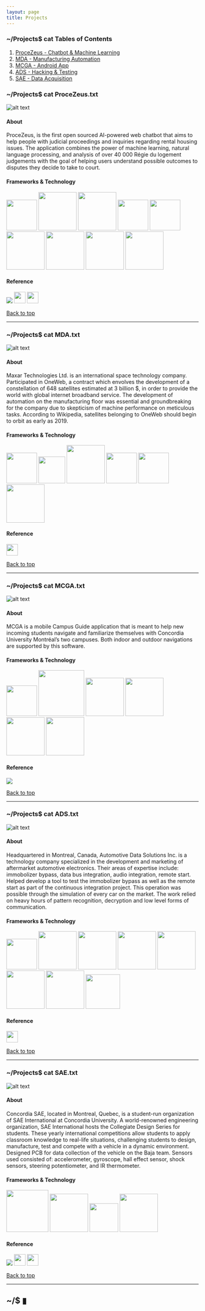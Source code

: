 ```yaml
---
layout: page
title: Projects
---
```


### **~/Projects$ cat Tables of Contents** <a name="top"></a>
1. [ProceZeus - Chatbot & Machine Learning](#procezeus)
2. [MDA - Manufacturing Automation](#mda)
3. [MCGA - Android App](#mcga)
4. [ADS - Hacking & Testing](#ads)
5. [SAE - Data Acquisition](#sae)

### **~/Projects$ cat ProceZeus.txt** <a name="procezeus"></a>

![alt text](/assets/img/procezeus.png)

#### **About**

ProceZeus, is the first open sourced AI-powered web chatbot that aims to help people with judicial proceedings and inquiries regarding rental housing issues. The application combines the power of machine learning, natural language processing, and analysis of over 40 000 Régie du logement judgements with the goal of helping users understand possible outcomes to disputes they decide to take to court.

#### **Frameworks & Technology**  

<div class="container content">
    <div class="skill-content">
        <img src="/assets/img/sklearn.png" width="80px">
        <img src="/assets/img/tensorflow.png" width="100px">
        <img src="/assets/img/rasa.png" width="100px">
        <img src="/assets/img/vuejs.png" width="80px">
        <img src="/assets/img/flask.png" width="80px">
        <img src="/assets/img/postgresql.png" width="100px">
        <img src="/assets/img/docker.png" width="100px">
        <img src="/assets/img/travis.png" width="100px">
        <img src="/assets/img/python.png" width="100px">
    </div>
</div>

#### **Reference**

<div class="contact-content">
    <a href="https://github.com/Samuel-Campbell/JusticeAI" target="_blank"><img src="/assets/img/github-logo.png"></a>
    <a href="https://www.facebook.com/procezeus/?ref=br_rs" target="_blank"><img src="/assets/img/facebook-logo.png" width="30px"></a>
    <a href="https://capstone.cyberjustice.ca/" target="_blank"><img src="/assets/img/firefox-logo.png" width="30px"></a>
</div>

[Back to top](#top)

---

### **~/Projects$ cat MDA.txt** <a name="mda"></a>

![alt text](/assets/img/oneweb.png)

#### **About**  

Maxar Technologies Ltd. is an international space technology company. Participated in OneWeb, a contract which envolves the development of a constellation of 648 satellites estimated at 3 billion $, in order to provide the world with global internet broadband service. The development of automation on the manufacturing floor was essential and groundbreaking for the company due to skepticism of machine performance on meticulous tasks. According to Wikipedia, satellites belonging to OneWeb should begin to orbit as early as 2019.

#### **Frameworks & Technology**  

<div class="container content">
    <div class="skill-content">
        <img src="/assets/img/c-sharp.png" width="80px">
        <img src="/assets/img/opencv.png" width="70px">
        <img src="/assets/img/python.png" width="100px">
        <img src="/assets/img/mysql.png" width="80px">
        <img src="/assets/img/c.png" width="80px">
        <img src="/assets/img/telerick.png" width="100px">
    </div>
</div>

#### **Reference**

<div class="contact-content">
    <a href="https://mdacorporation.com/" target="_blank"><img src="/assets/img/firefox-logo.png" width="30px"></a> 
</div>

[Back to top](#top)

---

### **~/Projects$ cat MCGA.txt** <a name="mcga"></a>

![alt text](/assets/img/mcga.png)

#### **About**  

MCGA is a mobile Campus Guide application that is meant to help new incoming students navigate and familiarize themselves with Concordia University Montréal’s two campuses. Both indoor and outdoor navigations are supported by this software. 

#### **Frameworks & Technology**  

<div class="container content">
    <div class="skill-content">
        <img src="/assets/img/android-studio.png" width="80px">
        <img src="/assets/img/sqlite.png" width="120px">
        <img src="/assets/img/googlemaps.png" width="100px">
        <img src="/assets/img/java.png" width="100px">
        <img src="/assets/img/graddle.png" width="100px">
        <img src="/assets/img/travis.png" width="100px">
    </div>
</div>

#### **Reference**

<div class="contact-content">
    <a href="https://github.com/Taimoorrana1/MCGA" target="_blank"><img src="/assets/img/github-logo.png"></a>
</div>

[Back to top](#top)

---

### **~/Projects$ cat ADS.txt** <a name="ads"></a>

![alt text](/assets/img/ads.jpg)

#### **About**  

Headquartered in Montreal, Canada, Automotive Data Solutions Inc. is a technology company specialized in the development and marketing of aftermarket automotive electronics. Their areas of expertise include: immobolizer bypass, data bus integration, audio integration, remote start. Helped develop a tool to test the immobolizer bypass as well as the remote start as part of the continuous integration project. This operation was possible through the simulation of every car on the market. The work relied on heavy hours of pattern recognition, decryption and low level forms of communication.

#### **Frameworks & Technology**  

<div class="container content">
    <div class="skill-content">
        <img src="/assets/img/xilinx.jpg" width="80px">
        <img src="/assets/img/atmel.png" width="100px">
        <img src="/assets/img/python.png" width="100px">
        <img src="/assets/img/c-sharp.png" width="100px">
        <img src="/assets/img/c.png" width="100px">
        <img src="/assets/img/jenkins.png" width="100px">
        <img src="/assets/img/mysql.png" width="100px">
        <img src="/assets/img/wireshark.png" width="90px">
    </div>
</div>

#### **Reference**

<div class="contact-content">
    <a href="https://www.adsdata.ca/" target="_blank"><img src="/assets/img/firefox-logo.png" width="30px"></a> 
</div>

[Back to top](#top)

---

### **~/Projects$ cat SAE.txt** <a name="sae"></a>

![alt text](/assets/img/sae.png)

#### **About**  

Concordia SAE, located in Montreal, Quebec, is a student-run organization of SAE International at Concordia University. A world-renowned engineering organization, SAE International hosts the Collegiate Design Series for students. These yearly international competitions allow students to apply classroom knowledge to real-life situations, challenging students to design, manufacture, test and compete with a vehicle in a dynamic environment. Designed PCB for data collection of the vehicle on the Baja team. Sensors used consisted of: accelerometer, gyroscope, hall effect sensor, shock sensors, steering potentiometer, and IR thermometer.

#### **Frameworks & Technology**  

<div class="container content">
    <div class="skill-content">
        <img src="/assets/img/altium.png" width="110px">
        <img src="/assets/img/c.png" width="100px">
        <img src="/assets/img/c++.png" width="75px">
        <img src="/assets/img/arduino.png" width="100px">
    </div>
</div>

#### **Reference**

<div class="contact-content">
    <a href="https://github.com/Samuel-Campbell/ConcordiaBajaComputer" target="_blank"><img src="/assets/img/github-logo.png"></a>
    <a href="https://www.facebook.com/concordiasae/" target="_blank"><img src="/assets/img/facebook-logo.png" width="30px"></a>
    <a href="http://www.concordiasae.ca/" target="_blank"><img src="/assets/img/firefox-logo.png" width="30px"></a> 
</div>

[Back to top](#top)

---

## ~/$ ▮
